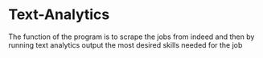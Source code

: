 # Text-Analytics

The function of the program is to scrape the jobs from indeed and then by running text analytics output the most desired skills needed for the job

